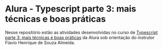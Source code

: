 # Alura - Typescript parte 3: mais técnicas e boas práticas

Nesse repositório estão as atividades desenvolvidas no curso de [Typescript parte 3: mais técnicas e boas práticas](https://cursos.alura.com.br/course/typescript-tecnicas-boas-praticas) da Alura sob orientação do instrutor Flavio Henrique de Souza Almeida.